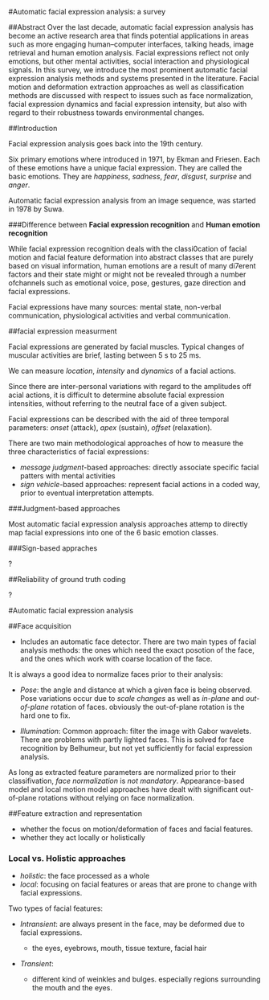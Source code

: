 #Automatic facial expression analysis: a survey

##Abstract
Over the last decade, automatic facial expression analysis has become an active research area that finds potential applications in areas such as more engaging human–computer interfaces, talking heads, image retrieval and human emotion analysis. Facial expressions reflect not only emotions, but other mental activities, social interaction and physiological signals. In this survey, we introduce the most prominent automatic facial expression analysis methods and systems presented in the literature. Facial motion and deformation extraction approaches as well as classification methods are discussed with respect to issues such as face normalization, facial expression dynamics and facial expression intensity, but also with regard to their robustness towards environmental changes.

##Introduction

Facial expression analysis goes back into the 19th century.

Six primary emotions where introduced in 1971, by Ekman and Friesen. Each of these emotions have a unique facial expression. They are called the basic emotions.
They are *happiness*, *sadness*, *fear*, *disgust*, *surprise* and *anger*.

Automatic facial expression analysis from an image sequence, was started in 1978 by Suwa.

###Difference between **Facial expression recognition** and **Human emotion recognition**

While facial expression recognition deals with the classi0cation of facial motion and facial feature deformation into abstract classes that are purely based on visual information, human emotions are a result of many di7erent factors and their state might or might not be revealed through a number ofchannels such as emotional voice, pose, gestures, gaze direction and facial expressions.

Facial expressions have many sources: mental state, non-verbal communication, physiological activities and verbal communication.

##facial expression measurment

Facial expressions are generated by facial muscles.
Typical changes of muscular activities are brief, lasting between 5 s to 25 ms.

We can measure _location_, _intensity_ and _dynamics_ of a facial actions.

Since there are inter-personal variations with regard to the amplitudes off acial actions, it is difficult to determine absolute facial expression intensities, without referring to the neutral face of a given subject.

Facial expressions can be described with the aid of three temporal parameters: _onset_ (attack), _apex_ (sustain), _offset_ (relaxation).

There are two main methodological approaches of how to measure the three characteristics of facial expressions:

* _message judgment_-based approaches: directly associate specific facial patters with mental activities
* _sign vehicle_-based approaches: represent facial actions in a coded way, prior to eventual interpretation attempts.

###Judgment-based approaches

Most automatic facial expression analysis approaches attemp to directly map facial expressions into one of the 6 basic emotion classes.

###Sign-based appraches

?

##Reliability of ground truth coding

?

#Automatic facial expression analysis

##Face acquisition

* Includes an automatic face detector.
There are two main types of facial analysis methods: the ones which need the exact posotion of the face, and the ones which work with coarse location of the face.

It is always a good idea to normalize faces prior to their analysis:
  * _Pose_: the angle and distance at which a given face is being observed.
  Pose variations occur due to *scale changes* as well as *in-plane* and *out-of-plane* rotation of faces.
  obviously the out-of-plane rotation is the hard one to fix.

  * _Illumination_: Common approach: filter the image with Gabor wavelets.
  There are problems with partly lighted faces. This is solved for face recognition by Belhumeur, but not yet sufficiently for facial expression analysis.

As long as extracted feature parameters are normalized prior to their classifivation, _face normalization_ is _not mandatory_. Appearance-based model and local motion model approaches have dealt with significant out-of-plane rotations without relying on face normalization.

##Feature extraction and representation

* whether the focus on motion/deformation of faces and facial features.
* whether they act locally or holistically

### Local vs. Holistic approaches

* _holistic_: the face processed as a whole
* _local_: focusing on facial features or areas that are prone to change with facial expressions.

Two types of facial features:
* _Intransient_: are always present in the face, may be deformed due to facial expressions.
    * the eyes, eyebrows, mouth, tissue texture, facial hair

* _Transient_: 
    * different kind of weinkles and bulges. especially regions surrounding the mouth and the eyes.